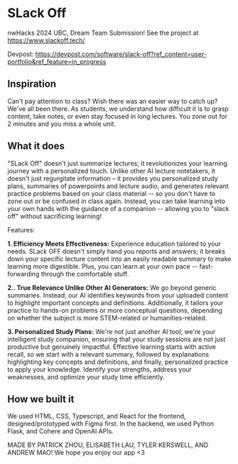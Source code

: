 # SLack Off
nwHacks 2024 UBC, Dream Team Submission!
See the project at https://www.slackoff.tech/

Devpost: https://devpost.com/software/slack-off?ref_content=user-portfolio&ref_feature=in_progress
## Inspiration
Can't pay attention to class? Wish there was an easier way to catch up? We've all been there. As students, we understand how difficult it is to grasp content, take notes, or even stay focused in long lectures. You zone out for 2 minutes and you miss a whole unit. 

## What it does
"SLack Off" doesn't just summarize lectures; it revolutionizes your learning journey with a personalized touch. Unlike other AI lecture notetakers, it doesn't just regurgitate information – it provides you personalized study plans, summaries of powerpoints and lecture audio, and generates relevant practice problems based on your class material -- so you don't have to zone out or be confused in class again. Instead, you can take learning into your own hands with the guidance of a companion -- allowing you to "slack off" without sacrificing learning! 

Features: 

**1. Efficiency Meets Effectiveness:**
Experience education tailored to your needs. SLack OFF doesn't simply hand you reports and answers; it breaks down your specific lecture content into an easily readable summary to make learning more digestible. Plus, you can learn at your own pace -- fast-forwarding through the comfortable stuff. 

**2.. True Relevance Unlike Other AI Generators:**
We go beyond generic summaries. Instead, our AI identifies keywords from your uploaded content to highlight important concepts and definitions. Additionally, it tailors your practice to hands-on problems or more conceptual questions, depending on whether the subject is more STEM-related or humanities-related. 

**3. Personalized Study Plans:**
We're not just another AI tool; we're your intelligent study companion, ensuring that your study sessions are not just productive but genuinely impactful. Effective learning starts with active recall, so we start with a relevant summary, followed by explanations highlighting key concepts and definitions, and finally, personalized practice to apply your knowledge. Identify your strengths, address your weaknesses, and optimize your study time efficiently. 

## How we built it
We used HTML, CSS, Typescript, and React for the frontend, designed/prototyped with Figma first. 
In the backend, we used Python Flask, and Cohere and OpenAI APIs. 


MADE BY PATRICK ZHOU, ELISABETH LAU, TYLER KERSWELL, AND ANDREW MAO! We hope you enjoy our app <3
